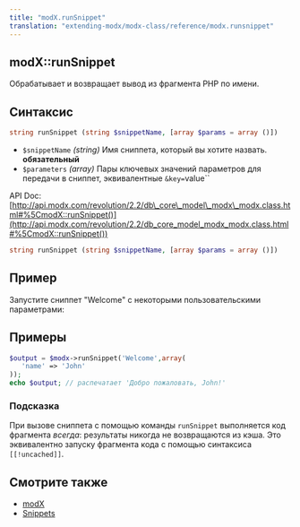 ```yaml
---
title: "modX.runSnippet"
translation: "extending-modx/modx-class/reference/modx.runsnippet"
---
```


## modX::runSnippet

Обрабатывает и возвращает вывод из фрагмента PHP по имени.

## Синтаксис

``` php
string runSnippet (string $snippetName, [array $params = array ()])
```

- `$snippetName` _(string)_ Имя сниппета, который вы хотите назвать. **обязательный**
- `$parameters` _(array)_ Пары ключевых значений параметров для передачи в сниппет, эквивалентные `&key=`value``

API Doc: [http://api.modx.com/revolution/2.2/db\_core\_model\_modx\_modx.class.html#%5CmodX::runSnippet()](http://api.modx.com/revolution/2.2/db_core_model_modx_modx.class.html#%5CmodX::runSnippet())

``` php
string runSnippet (string $snippetName, [array $params = array ()])
```

## Пример

Запустите сниппет "Welcome" с некоторыми пользовательскими параметрами:

## Примеры

``` php
$output = $modx->runSnippet('Welcome',array(
   'name' => 'John'
));
echo $output; // распечатает 'Добро пожаловать, John!'
```

### Подсказка

При вызове сниппета с помощью команды `runSnippet` выполняется код фрагмента _всегда_: результаты никогда не возвращаются из кэша. Это эквивалентно запуску фрагмента кода с помощью синтаксиса `[[!uncached]]`.

## Смотрите также

- [modX](extending-modx/core-model/modx "modX")
- [Snippets](extending-modx/snippets "Snippets")
